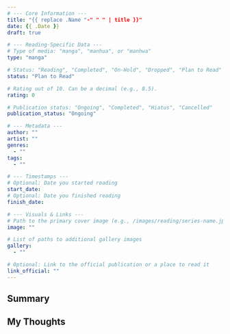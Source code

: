 ```yaml
---
# --- Core Information ---
title: "{{ replace .Name "-" " " | title }}"
date: {{ .Date }}
draft: true

# --- Reading-Specific Data ---
# Type of media: "manga", "manhua", or "manhwa"
type: "manga"

# Status: "Reading", "Completed", "On-Hold", "Dropped", "Plan to Read"
status: "Plan to Read"

# Rating out of 10. Can be a decimal (e.g., 8.5).
rating: 0

# Publication status: "Ongoing", "Completed", "Hiatus", "Cancelled"
publication_status: "Ongoing"

# --- Metadata ---
author: ""
artist: ""
genres:
  - ""
tags:
  - ""

# --- Timestamps ---
# Optional: Date you started reading
start_date:
# Optional: Date you finished reading
finish_date:

# --- Visuals & Links ---
# Path to the primary cover image (e.g., /images/reading/series-name.jpg)
image: ""

# List of paths to additional gallery images
gallery:
  - ""

# Optional: Link to the official publication or a place to read it
link_official: ""
---
```


<!-- 
Your summary, review, and personal thoughts go here in Markdown format.
You can add headings, lists, and embed images from the 'gallery' if you wish.
-->

## Summary

## My Thoughts 